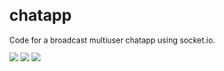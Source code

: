 chatapp
===========

Code for a broadcast multiuser chatapp using socket.io. 

![](https://github.com/DEBOJYOTI11/chatapp/blob/master/screenshot1.png)
![](https://github.com/DEBOJYOTI11/chatapp/blob/master/screenshot2.png)
![](https://github.com/DEBOJYOTI11/chatapp/blob/master/screenshot3.png)
